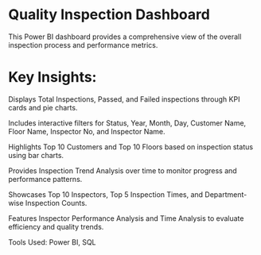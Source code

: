 # Quality Inspection Dashboard

This Power BI dashboard provides a comprehensive view of the overall inspection process and performance metrics.

# Key Insights:

Displays Total Inspections, Passed, and Failed inspections through KPI cards and pie charts.

Includes interactive filters for Status, Year, Month, Day, Customer Name, Floor Name, Inspector No, and Inspector Name.

Highlights Top 10 Customers and Top 10 Floors based on inspection status using bar charts.

Provides Inspection Trend Analysis over time to monitor progress and performance patterns.

Showcases Top 10 Inspectors, Top 5 Inspection Times, and Department-wise Inspection Counts.

Features Inspector Performance Analysis and Time Analysis to evaluate efficiency and quality trends.

Tools Used: Power BI, SQL
